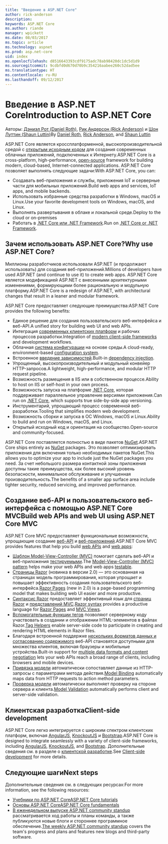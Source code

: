 ```yaml
---
title: "Введение в ASP.NET Core"
author: rick-anderson
description: 
keywords: ASP.NET Core
ms.author: riande
manager: wpickett
ms.date: 08/03/2017
ms.topic: article
ms.technology: aspnet
ms.prod: asp.net-core
uid: index
ms.openlocfilehash: d8516643393cdf9175adc78ab98420dc1dc5d1d9
ms.sourcegitcommit: 9cdbfd0d670d70b9c354216aabee260c52dad5ee
ms.translationtype: HT
ms.contentlocale: ru-RU
ms.lasthandoff: 09/12/2017
---
```

# <a name="introduction-to-aspnet-core"></a><span data-ttu-id="66a7f-103">Введение в ASP.NET Core</span><span class="sxs-lookup"><span data-stu-id="66a7f-103">Introduction to ASP.NET Core</span></span>

<span data-ttu-id="66a7f-104">Авторы: [Дэниэл Рот (Daniel Roth)](https://github.com/danroth27), [Рик Андерсон (Rick Anderson)](https://twitter.com/RickAndMSFT) и [Шон Луттин (Shaun Luttin)](https://twitter.com/dicshaunary)</span><span class="sxs-lookup"><span data-stu-id="66a7f-104">By [Daniel Roth](https://github.com/danroth27), [Rick Anderson](https://twitter.com/RickAndMSFT), and [Shaun Luttin](https://twitter.com/dicshaunary)</span></span>

<span data-ttu-id="66a7f-105">ASP.NET Core является кроссплатформенной, высокопроизводительной средой с [открытым исходным кодом](https://github.com/aspnet/home) для создания современных облачных приложений, подключенных к Интернету.</span><span class="sxs-lookup"><span data-stu-id="66a7f-105">ASP.NET Core is a cross-platform, high-performance, [open-source](https://github.com/aspnet/home) framework for building modern, cloud-based, Internet-connected applications.</span></span> <span data-ttu-id="66a7f-106">ASP.NET Core позволяет выполнять следующие задачи:</span><span class="sxs-lookup"><span data-stu-id="66a7f-106">With ASP.NET Core, you can:</span></span>

* <span data-ttu-id="66a7f-107">Создавать веб-приложения и службы, приложения IoT и серверные части для мобильных приложений.</span><span class="sxs-lookup"><span data-stu-id="66a7f-107">Build web apps and services, IoT apps, and mobile backends.</span></span>
* <span data-ttu-id="66a7f-108">Использовать избранные средства разработки в Windows, macOS и Linux.</span><span class="sxs-lookup"><span data-stu-id="66a7f-108">Use your favorite development tools on Windows, macOS, and Linux.</span></span>
* <span data-ttu-id="66a7f-109">Выполнять развертывания в облаке и локальной среде.</span><span class="sxs-lookup"><span data-stu-id="66a7f-109">Deploy to the cloud or on-premises</span></span>
* <span data-ttu-id="66a7f-110">Работать в [.NET Core или .NET Framework](https://docs.microsoft.com/dotnet/articles/standard/choosing-core-framework-server).</span><span class="sxs-lookup"><span data-stu-id="66a7f-110">Run on [.NET Core or .NET Framework](https://docs.microsoft.com/dotnet/articles/standard/choosing-core-framework-server).</span></span>

## <a name="why-use-aspnet-core"></a><span data-ttu-id="66a7f-111">Зачем использовать ASP.NET Core?</span><span class="sxs-lookup"><span data-stu-id="66a7f-111">Why use ASP.NET Core?</span></span>

<span data-ttu-id="66a7f-112">Миллионы разработчиков использовали ASP.NET (и продолжают использовать) для создания веб-приложений.</span><span class="sxs-lookup"><span data-stu-id="66a7f-112">Millions of developers have used ASP.NET (and continue to use it) to create web apps.</span></span> <span data-ttu-id="66a7f-113">ASP.NET Core является модификацией ASP.NET с внесенными архитектурными изменениями, формирующими более рациональную и модульную платформу.</span><span class="sxs-lookup"><span data-stu-id="66a7f-113">ASP.NET Core is a redesign of ASP.NET, with architectural changes that result in a leaner and modular framework.</span></span>

<span data-ttu-id="66a7f-114">ASP.NET Core предоставляет следующие преимущества:</span><span class="sxs-lookup"><span data-stu-id="66a7f-114">ASP.NET Core provides the following benefits:</span></span>

* <span data-ttu-id="66a7f-115">Единое решение для создания пользовательского веб-интерфейса и веб-API.</span><span class="sxs-lookup"><span data-stu-id="66a7f-115">A unified story for building web UI and web APIs.</span></span>
* <span data-ttu-id="66a7f-116">Интеграция [современных клиентских платформ](xref:client-side/index) и рабочих процессов разработки.</span><span class="sxs-lookup"><span data-stu-id="66a7f-116">Integration of [modern client-side frameworks](xref:client-side/index) and development workflows.</span></span>
* <span data-ttu-id="66a7f-117">Облачная [система конфигурации](xref:fundamentals/configuration) на основе среды.</span><span class="sxs-lookup"><span data-stu-id="66a7f-117">A cloud-ready, environment-based [configuration system](xref:fundamentals/configuration).</span></span>
* <span data-ttu-id="66a7f-118">Встроенное [введение зависимостей](xref:fundamentals/dependency-injection).</span><span class="sxs-lookup"><span data-stu-id="66a7f-118">Built-in [dependency injection](xref:fundamentals/dependency-injection).</span></span>
* <span data-ttu-id="66a7f-119">Упрощенный, высокопроизводительный и модульный конвейер HTTP-запросов.</span><span class="sxs-lookup"><span data-stu-id="66a7f-119">A lightweight, high-performance, and modular HTTP request pipeline.</span></span>
* <span data-ttu-id="66a7f-120">Возможность размещения в IIS или в собственном процессе.</span><span class="sxs-lookup"><span data-stu-id="66a7f-120">Ability to host on IIS or self-host in your own process.</span></span>
* <span data-ttu-id="66a7f-121">Возможность запуска на платформе [.NET Core](https://docs.microsoft.com/dotnet/articles/standard/choosing-core-framework-server), которая поддерживает параллельное управление версиями приложения.</span><span class="sxs-lookup"><span data-stu-id="66a7f-121">Can run on [.NET Core](https://docs.microsoft.com/dotnet/articles/standard/choosing-core-framework-server), which supports true side-by-side app versioning.</span></span>
* <span data-ttu-id="66a7f-122">Инструментарий, упрощающий процесс современной веб-разработки.</span><span class="sxs-lookup"><span data-stu-id="66a7f-122">Tooling that simplifies modern web development.</span></span>
* <span data-ttu-id="66a7f-123">Возможность сборки и запуска в ОС Windows, macOS и Linux.</span><span class="sxs-lookup"><span data-stu-id="66a7f-123">Ability to build and run on Windows, macOS, and Linux.</span></span>
* <span data-ttu-id="66a7f-124">Открытый исходный код и ориентация на сообщество.</span><span class="sxs-lookup"><span data-stu-id="66a7f-124">Open-source and community-focused.</span></span>

<span data-ttu-id="66a7f-125">ASP.NET Core поставляется полностью в виде пакетов [NuGet](https://www.nuget.org/).</span><span class="sxs-lookup"><span data-stu-id="66a7f-125">ASP.NET Core ships entirely as [NuGet](https://www.nuget.org/) packages.</span></span> <span data-ttu-id="66a7f-126">Это позволяет оптимизировать приложения для включения только необходимых пакетов NuGet.</span><span class="sxs-lookup"><span data-stu-id="66a7f-126">This allows you to optimize your app to include just the NuGet packages you need.</span></span> <span data-ttu-id="66a7f-127">За счет небольшого размера контактной зоны приложения доступны такие преимущества, как более высокий уровень безопасности, минимальное обслуживание и улучшенная производительность.</span><span class="sxs-lookup"><span data-stu-id="66a7f-127">The benefits of a smaller app surface area include tighter security, reduced servicing, and improved performance.</span></span>

## <a name="build-web-apis-and-web-ui-using-aspnet-core-mvc"></a><span data-ttu-id="66a7f-128">Создание веб-API и пользовательского веб-интерфейса с помощью ASP.NET Core MVC</span><span class="sxs-lookup"><span data-stu-id="66a7f-128">Build web APIs and web UI using ASP.NET Core MVC</span></span>

<span data-ttu-id="66a7f-129">ASP.NET Core MVC предоставляет функциональные возможности, упрощающие создание [веб-API](xref:tutorials/index#building-web-apis) и [веб-приложений](xref:tutorials/index#building-web-applications).</span><span class="sxs-lookup"><span data-stu-id="66a7f-129">ASP.NET Core MVC provides features that help you build [web APIs](xref:tutorials/index#building-web-apis) and [web apps](xref:tutorials/index#building-web-applications):</span></span>

* <span data-ttu-id="66a7f-130">[Шаблон Model-View-Controller (MVC)](xref:mvc/overview) помогает сделать веб-API и веб-приложения [тестируемыми](testing/index.md).</span><span class="sxs-lookup"><span data-stu-id="66a7f-130">The [Model-View-Controller (MVC) pattern](xref:mvc/overview) helps make your web APIs and web apps [testable](testing/index.md).</span></span>
* <span data-ttu-id="66a7f-131">[Страницы Razor](xref:mvc/razor-pages/index) (новинка в версии 2.0) — это основанная на страницах модель программирования, которая упрощает и повышает эффективность создания пользовательского веб-интерфейса.</span><span class="sxs-lookup"><span data-stu-id="66a7f-131">[Razor Pages](xref:mvc/razor-pages/index) (new in 2.0) is a page-based programming model that makes building web UI easier and more productive.</span></span>
* <span data-ttu-id="66a7f-132">[Синтаксис Razor](xref:mvc/views/razor) предоставляет эффективный язык для [страниц Razor](xref:mvc/razor-pages/index) и [представлений MVC](xref:mvc/views/overview).</span><span class="sxs-lookup"><span data-stu-id="66a7f-132">[Razor syntax](xref:mvc/views/razor) provides a productive language for [Razor Pages](xref:mvc/razor-pages/index) and [MVC Views](xref:mvc/views/overview).</span></span>
* <span data-ttu-id="66a7f-133">[Вспомогательные функции тегов](xref:mvc/views/tag-helpers/intro) позволяют серверному коду участвовать в создании и отображении HTML-элементов в файлах Razor.</span><span class="sxs-lookup"><span data-stu-id="66a7f-133">[Tag Helpers](xref:mvc/views/tag-helpers/intro) enable server-side code to participate in creating and rendering HTML elements in Razor files.</span></span>
* <span data-ttu-id="66a7f-134">Благодаря встроенной поддержке [нескольких форматов данных и согласованию содержимого](mvc/models/formatting.md) веб-API становятся доступными для множества клиентов, включая браузеры и мобильные устройства.</span><span class="sxs-lookup"><span data-stu-id="66a7f-134">Built-in support for [multiple data formats and content negotiation](mvc/models/formatting.md) lets your web APIs reach a broad range of clients, including browsers and mobile devices.</span></span>
* <span data-ttu-id="66a7f-135">[Привязка модели](xref:mvc/models/model-binding) автоматически сопоставляет данные из HTTP-запросы с параметрами метода действия.</span><span class="sxs-lookup"><span data-stu-id="66a7f-135">[Model Binding](xref:mvc/models/model-binding) automatically maps data from HTTP requests to action method parameters.</span></span>
* <span data-ttu-id="66a7f-136">[Проверка модели](xref:mvc/models/validation) автоматически выполняет проверку на стороне сервера и клиента.</span><span class="sxs-lookup"><span data-stu-id="66a7f-136">[Model Validation](xref:mvc/models/validation) automatically performs client and server-side validation.</span></span>

## <a name="client-side-development"></a><span data-ttu-id="66a7f-137">Клиентская разработка</span><span class="sxs-lookup"><span data-stu-id="66a7f-137">Client-side development</span></span>

<span data-ttu-id="66a7f-138">ASP.NET Core легко интегрируется с широким спектром клиентских платформ, включая [AngularJS](xref:client-side/angular), [KnockoutJS](xref:client-side/knockout) и [Bootstrap](xref:client-side/bootstrap).</span><span class="sxs-lookup"><span data-stu-id="66a7f-138">ASP.NET Core is designed to integrate seamlessly with a variety of client-side frameworks, including [AngularJS](xref:client-side/angular), [KnockoutJS](xref:client-side/knockout), and [Bootstrap](xref:client-side/bootstrap).</span></span> <span data-ttu-id="66a7f-139">Дополнительные сведения см. в разделе о [клиентской разработке](client-side/index.md).</span><span class="sxs-lookup"><span data-stu-id="66a7f-139">See [Client-side development](client-side/index.md) for more details.</span></span>

## <a name="next-steps"></a><span data-ttu-id="66a7f-140">Следующие шаги</span><span class="sxs-lookup"><span data-stu-id="66a7f-140">Next steps</span></span>

<span data-ttu-id="66a7f-141">Дополнительные сведения см. в следующих ресурсах:</span><span class="sxs-lookup"><span data-stu-id="66a7f-141">For more information, see the following resources:</span></span>

* [<span data-ttu-id="66a7f-142">Учебники по ASP.NET Core</span><span class="sxs-lookup"><span data-stu-id="66a7f-142">ASP.NET Core tutorials</span></span>](xref:tutorials/index)
* [<span data-ttu-id="66a7f-143">Основы ASP.NET Core</span><span class="sxs-lookup"><span data-stu-id="66a7f-143">ASP.NET Core fundamentals</span></span>](xref:fundamentals/index)
* <span data-ttu-id="66a7f-144">[В еженедельном выпуске ASP.NET community standup](https://live.asp.net/) рассматривается ход работы и планы команды, а также публикуются новые блоги и стороннее программное обеспечение.</span><span class="sxs-lookup"><span data-stu-id="66a7f-144">[The weekly ASP.NET community standup](https://live.asp.net/) covers the team's progress and plans and features new blogs and third-party software.</span></span>
